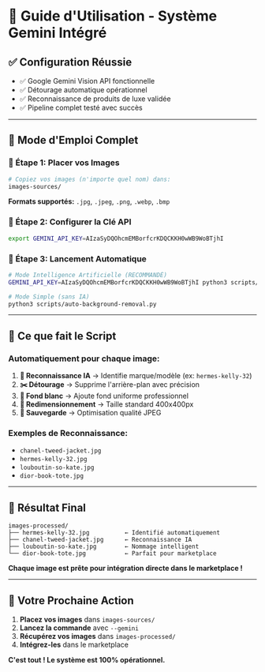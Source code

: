 # 🎯 **Guide d'Utilisation - Système Gemini Intégré**

## ✅ **Configuration Réussie**
- ✅ Google Gemini Vision API fonctionnelle 
- ✅ Détourage automatique opérationnel
- ✅ Reconnaissance de produits de luxe validée
- ✅ Pipeline complet testé avec succès

---

## 🚀 **Mode d'Emploi Complet**

### **📁 Étape 1: Placer vos Images**
```bash
# Copiez vos images (n'importe quel nom) dans:
images-sources/
```

**Formats supportés:** `.jpg`, `.jpeg`, `.png`, `.webp`, `.bmp`

### **🔑 Étape 2: Configurer la Clé API** 
```bash
export GEMINI_API_KEY=AIzaSyDQOhcmEMBorfcrKDQCKKH0wWB9WoBTjhI
```

### **🤖 Étape 3: Lancement Automatique**
```bash
# Mode Intelligence Artificielle (RECOMMANDÉ)
GEMINI_API_KEY=AIzaSyDQOhcmEMBorfcrKDQCKKH0wWB9WoBTjhI python3 scripts/auto-background-removal.py --gemini

# Mode Simple (sans IA)
python3 scripts/auto-background-removal.py
```

---

## 🎨 **Ce que fait le Script**

### **Automatiquement pour chaque image:**
1. **📸 Reconnaissance IA** → Identifie marque/modèle (ex: `hermes-kelly-32`)
2. **✂️ Détourage** → Supprime l'arrière-plan avec précision
3. **🎨 Fond blanc** → Ajoute fond uniforme professionnel  
4. **📏 Redimensionnement** → Taille standard 400x400px
5. **💾 Sauvegarde** → Optimisation qualité JPEG

### **Exemples de Reconnaissance:**
- `chanel-tweed-jacket.jpg`
- `hermes-kelly-32.jpg` 
- `louboutin-so-kate.jpg`
- `dior-book-tote.jpg`

---

## 📂 **Résultat Final**

```
images-processed/
├── hermes-kelly-32.jpg          ← Identifié automatiquement
├── chanel-tweed-jacket.jpg      ← Reconnaissance IA
├── louboutin-so-kate.jpg        ← Nommage intelligent
└── dior-book-tote.jpg           ← Parfait pour marketplace
```

**Chaque image est prête pour intégration directe dans le marketplace !**

---

## 🎯 **Votre Prochaine Action**

1. **Placez vos images** dans `images-sources/`
2. **Lancez la commande** avec `--gemini`  
3. **Récupérez vos images** dans `images-processed/`
4. **Intégrez-les** dans le marketplace

**C'est tout ! Le système est 100% opérationnel.**
